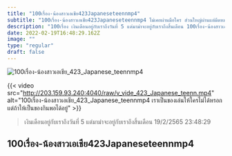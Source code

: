 ```yaml
---
title: "100เรื่อง-น้องสาวเอเชีย423Japaneseteennmp4"
subtitle: "100เรื่อง-น้องสาวเอเชีย423Japaneseteennmp4 ไม่เคยผ่านมือใคร ส่วนใหญ่ผ่านแต่มีดหมอ"
description: "100เรื่อง เงินเดือนอยู่กับเราถึงวันที่ 5 แต่มาม่าจะอยู่กับเราถึงสิ้นเดือน 100เรื่อง-น้องสาวเอเชีย423Japaneseteennmp4 19/2/2565 23:48:29"
date: 2022-02-19T16:48:29.162Z
image: ""
type: "regular"
draft: false
---
```


![100เรื่อง-น้องสาวเอเชีย_423_Japanese_teennmp4](http://203.159.93.240:4040/raw/v_vide_423_Japanese_teenn.jpg)

{{< video src="http://203.159.93.240:4040/raw/v_vide_423_Japanese_teenn.mp4" alt="100เรื่อง-น้องสาวเอเชีย_423_Japanese_teennmp4 เราเป็นของเล่นให้ใครไม่ได้หรอก แต่ถ้าให้เป็นของกินพอได้อยู่" >}}


> เงินเดือนอยู่กับเราถึงวันที่ 5 แต่มาม่าจะอยู่กับเราถึงสิ้นเดือน 19/2/2565 23:48:29

## 100เรื่อง-น้องสาวเอเชีย423Japaneseteennmp4
